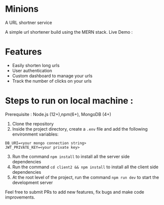 # Minions 
A URL shortner service 

A simple url shortener build using the MERN stack.
Live Demo : 

# Features

- Easily shorten long urls
- User authentication
- Custom dashboard to manage your urls
- Track the number of clicks on your urls

# Steps to run on local machine :

Prerequisite : Node.js (12+),npm(6+), MongoDB (4+)

1. Clone the repository
2. Inside the project directory, create a `.env` file and add the following environment variables:

```
DB_URI=<your mongo connection string>
JWT_PRIVATE_KEY=<your private key>

```

3. Run the command `npm install` to install all the server side dependencies
4. Run the command `cd client2 && npm install` to install all the client side dependencies
5. At the root level of the project, run the command `npm run dev` to start the development server

Feel free to submit PRs to add new features, fix bugs and make code improvements.
